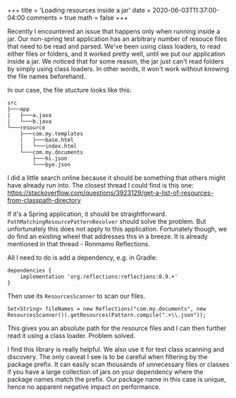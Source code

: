 +++
title = 'Loading resources inside a jar'
date = 2020-06-03T11:37:00-04:00
comments = true
math = false
+++

Recently I encountered an issue that happens only when running inside a jar. Our non-spring test application has an arbitrary number of resouce files that need to be read and parsed. We've been using class loaders, to read either files or folders, and it worked pretty well, until we put our application inside a jar. We noticed that for some reason, the jar just can't read folders by simply using class loaders. In other words, it won't work without knowing the file names beforehand.

In our case, the file stucture looks like this:
```
src
├───app
|   ├───a.java
|   └───b.java
└───resource
    ├───com.my.templates
    |   ├───base.html
    |   └───index.html
    └───com.my.documents
        ├───hi.json
        └───bye.json
```

I did a little search online because it should be something that others might have already run into. The closest thread I could find is this one: https://stackoverflow.com/questions/3923129/get-a-list-of-resources-from-classpath-directory

If it's a Spring application, it should be straightforward. `PathMatchingResourcePatternResolver` should solve the problem. But unfortunately this does not apply to this application. Fortunately though, we do find an existing wheel that addresses this in a breeze. It is already mentioned in that thread - Ronmamo Reflections.

All I need to do is add a dependency, e.g. in Gradle:
```
dependencies {
    implementation 'org.reflections:reflections:0.9.+'
}
```

Then use its `ResourcesScanner` to scan our files.
```
Set<String> fileNames = new Reflections("com.my.documents", new ResourcesScanner()).getResources(Pattern.compile(".+\\.json"));
```

This gives you an absolute path for the resource files and I can then further read it using a class loader. Problem solved.

I find this library is really helpful. We also use it for test class scanning and discovery. The only caveat I see is to be careful when filtering by the package prefix. It can easily scan thousands of unnecessary files or classes if you have a large collection of jars on your dependency where the package names match the prefix. Our package name in this case is unique, hence no apparent negative impact on performance.